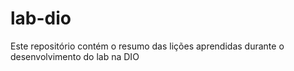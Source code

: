 # lab-dio
Este repositório contém o resumo das lições aprendidas durante o desenvolvimento do lab na DIO
